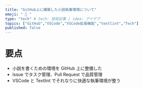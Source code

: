 ```yaml
---
title: "GitHub上に構築した小説執筆環境について"
emoji: " 📖 "
type: "tech" # tech: 技術記事 / idea: アイデア
topics: ["GitHub","VSCode","VSCode拡張機能","textlint","Tech"]
published: false
---
```

# 要点
- 小説を書くための環境を GitHub 上に整備した
- Issue でタスク管理、Pull Request で品質管理
- VSCode と Textlint でそれなりに快適な執筆環境が整う


